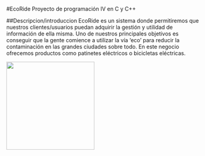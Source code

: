 #EcoRide
Proyecto de programación IV en C y C++

##Descripcion/introduccion
EcoRide es un sistema donde permitiremos que nuestros clientes/usuarios puedan adquirir la gestión y utilidad de información de ella misma. Uno de nuestros principales objetivos es conseguir que la gente comience a utilizar la vía ‘eco’ para reducir la contaminación en las grandes ciudades sobre todo. En este negocio ofrecemos productos como patinetes eléctricos o bicicletas eléctricas. 


<img align= 'left' src="https://ecoride.es/wp-content/uploads/2020/07/ECORIDE-CITY-logo-sin-fondo-2.png" width="230">
